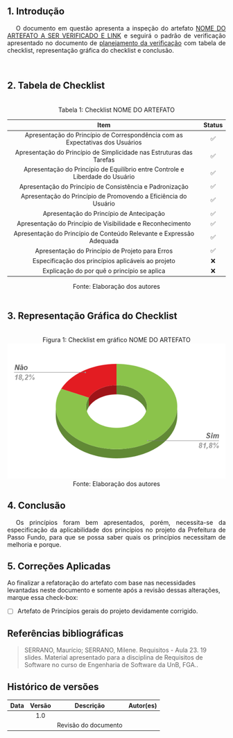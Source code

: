 ## 1. Introdução

<p style="text-indent: 20px; text-align: justify">
O documento em questão apresenta a inspeção do artefato <a href="">NOME DO ARTEFATO A SER VERIFICADO E LINK</a> e seguirá o padrão de verificação apresentado no documento de <a href="https://interacao-humano-computador.github.io/2021.2-Prefeitura-de-Passo-Fundo/Verificacao/planejamento_verificacao/">planejamento da verificação</a> com tabela de checklist, representação gráfica do checklist e conclusão.</p>

<br>

## 2. Tabela de Checklist 
<br>
<center>
<figcaption> Tabela 1: Checklist NOME DO ARTEFATO  </figcaption>

| Item | Status |
|:---:|:---:|
| Apresentação do Princípio de Correspondência com as Expectativas dos Usuários| ✅ |
| Apresentação do Princípio de Simplicidade nas Estruturas das Tarefas| ✅ |
| Apresentação do Princípio de Equilíbrio entre Controle e Liberdade do Usuário | ✅ |
| Apresentação do Princípio de Consistência e Padronização| ✅ |
| Apresentação do Princípio de Promovendo a Eficiência do Usuário| ✅ |
| Apresentação do Princípio de Antecipação| ✅ |
| Apresentação do Princípio de Visibilidade e Reconhecimento| ✅ |
| Apresentação do Princípio de Conteúdo Relevante e Expressão Adequada | ✅ |
| Apresentação do Princípio de Projeto para Erros| ✅ |
| Especificação dos princípios aplicáveis ao projeto | ❌ |
| Explicação do por quê o princípio se aplica| ❌ |

<figcaption> Fonte: Elaboração dos autores  </figcaption>
</center>

<br>

## 3. Representação Gráfica do Checklist
<br>

<center>
<figcaption> Figura 1: Checklist em gráfico NOME DO ARTEFATO </figcaption>
<img src="https://raw.githubusercontent.com/Interacao-Humano-Computador/2021.2-Prefeitura-de-Passo-Fundo/main/assets/img/verif_princ_gerais_chart.png">
<figcaption> Fonte: Elaboração dos autores  </figcaption>
</center>


## 4. Conclusão
<p style="text-indent: 20px; text-align: justify">
Os princípios foram bem apresentados, porém, necessita-se da especificação da aplicabilidade dos princípios no projeto da Prefeitura de Passo Fundo, para que se possa saber quais os princípios necessitam de melhoria e porque.
</p>

## 5. Correções Aplicadas
Ao finalizar a refatoração do artefato com base nas necessidades levantadas neste documento e somente após a revisão dessas alterações, marque essa check-box:

 - [ ] Artefato de Princípios gerais do projeto devidamente corrigido.
        

## Referências bibliográficas

> SERRANO, Maurício; SERRANO, Milene. Requisitos - Aula 23. 19 slides. Material apresentado para a disciplina de Requisitos de Software no curso de Engenharia de Software da UnB, FGA..

## Histórico de versões

 | **Data**   | **Versão** | **Descrição**                            |                **Autor(es)**                 |
 | ---------- | :--------: | ---------------------------------------- | :------------------------------------------: |
 |  |    1.0     |       |        [](https://github.com/)         |
 |  |         |    Revisão do documento   |        [](https://github.com/)         |
